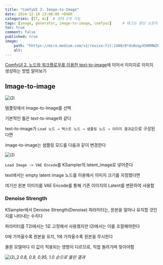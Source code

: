 ```yaml
---
title: "ComfyUI 3. Image-to-Image"
date: 2024-12-18 13:00:00 +0900
categories: [IT, Ai]  # 최대 2개 가능
tags: [image, generator, image-to-image, comfyui]     # 태그는 항상 소문자로 작성할 것
toc: true
comment: false
published: true
image:
    path: "hhttps://miro.medium.com/v2/resize:fit:1400/0*dsBoqy45HRMWZPt9"
    alt: 
---
```


[ComfyUI 2. 노드와 워크플로우를 이용한 text-to-image](https://jinhg0214.github.io/posts/comfyUI_2/)에 이어서 이미지로 이미지 생성하는 방법 알아보기

## Image-to-image

![i2i](https://github.com/user-attachments/assets/e468888b-fe5c-4967-9367-8c10a8bcab14)

템플릿에서 Image-to-Image를 선택 

기본적인 틀은 text-to-image와 같다

text-to-image가 `Load 노드 → 텍스트 노드 → 샘플링 노드 → 이미지 결과값`으로 구성된다면

image-to-image는 샘플링 모드를 다음과 같이 변경한다

![i2i](https://github.com/user-attachments/assets/7d944854-821c-4086-ac6d-447da519270d)

`Load Image -> VAE Encode`를 KSampler의 latent_image로 넣어준다

text에서는 empty latent image 노드를 이용해서 이미지 크기를 지정했다면

여기선 원본 이미지를 VAE Encode를 통해 기존 이미지의 Latent를 변환하여 사용함

### Denoise Strength

KSampler에서 Denoise Strength(Denoise) 파라미터는, 원본을 얼마나 유지할 것인지를 나타내는 수치다

파라미터를 T2I에서는 1로 고정해서 사용했지만 I2I에서는 이를 조절해야한다

0에 가까울수록 원본을 유지, 1에 가까울수록 원본을 무시한다

물론 모델마다 이 값이 적용되는 영향이 다르므로, 직접 돌려가며 찾아야함

![i2i_2](https://github.com/user-attachments/assets/7f2fc87b-8d17-4dd2-b7cc-2373c04e94ba)
*0.8, 0.9, 0.95, 1.0 순으로 돌린 결과*


